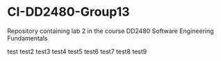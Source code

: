 # CI-DD2480-Group13
Repository containing lab 2 in the course DD2480 Software Engineering Fundamentals

test
test2
test3
test4
test5
test6
test7
test8
test9
